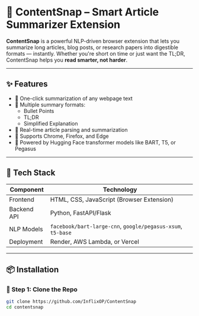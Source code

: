 # 📄 ContentSnap – Smart Article Summarizer Extension

**ContentSnap** is a powerful NLP-driven browser extension that lets you summarize long articles, blog posts, or research papers into digestible formats — instantly. Whether you're short on time or just want the TL;DR, ContentSnap helps you **read smarter, not harder**.

---

## ✨ Features

- 🔹 One-click summarization of any webpage text
- 🔹 Multiple summary formats: 
  - Bullet Points
  - TL;DR
  - Simplified Explanation
- 🔹 Real-time article parsing and summarization
- 🔹 Supports Chrome, Firefox, and Edge
- 🔹 Powered by Hugging Face transformer models like BART, T5, or Pegasus

---

## 🧰 Tech Stack

| Component       | Technology              |
|----------------|--------------------------|
| Frontend       | HTML, CSS, JavaScript (Browser Extension) |
| Backend API    | Python, FastAPI/Flask    |
| NLP Models     | `facebook/bart-large-cnn`, `google/pegasus-xsum`, `t5-base` |
| Deployment     | Render, AWS Lambda, or Vercel |

---

## 📦 Installation

### 🔧 Step 1: Clone the Repo
```bash
git clone https://github.com/InflixOP/ContentSnap
cd contentsnap
